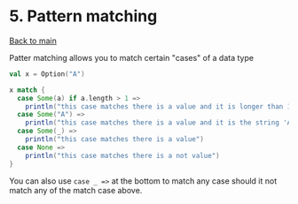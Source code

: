 # 5. Pattern matching

[Back to main](index.md)

Patter matching allows you to match certain "cases" of a data type

```scala
val x = Option("A")

x match {
  case Some(a) if a.length > 1 => 
    println("this case matches there is a value and it is longer than 1") 
  case Some("A") =>
    println("this case matches there is a value and it is the string 'A'")
  case Some(_) =>
    println("this case matches there is a value")
  case None =>
    println("this case matches there is a not value")
} 
```

You can also use `case _ =>` at the bottom to match any case
should it not match any of the match case above.
